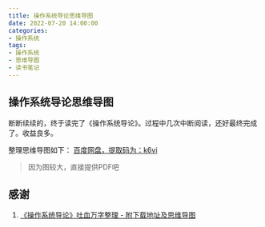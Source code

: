 ```yaml
---
title: 操作系统导论思维导图
date: 2022-07-20 14:00:00
categories:
- 操作系统
tags:
- 操作系统
- 思维导图
- 读书笔记
---
```

## 操作系统导论思维导图

断断续续的，终于读完了《操作系统导论》。过程中几次中断阅读，还好最终完成了。收益良多。

整理思维导图如下： [百度网盘，提取码为：k6vi]( https://pan.baidu.com/s/10i0TQ719Y-l-XL3CbjFuEA) 
> 因为图较大，直接提供PDF吧


## 感谢

1. [《操作系统导论》吐血万字整理 - 附下载地址及思维导图](https://blog.csdn.net/Foools/article/details/119492138) 
